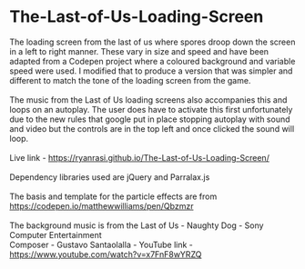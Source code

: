 # The-Last-of-Us-Loading-Screen
The loading screen from the last of us where spores droop down the screen in a left to right manner. These vary in size and speed and have been adapted from a Codepen project where a coloured background and variable speed were used. I modified that to produce a version that was simpler and different to match the tone of the loading screen from the game. <br><br>The music from the Last of Us loading screens also accompanies this and loops on an autoplay. The user does have to activate this first unfortunately due to the new rules that google put in place stopping autoplay with sound and video but the controls are in the top left and once clicked the sound will loop. 
<br><br>
Live link - https://ryanrasi.github.io/The-Last-of-Us-Loading-Screen/
<br><br>
Dependency libraries used are jQuery and Parralax.js
<br><br>
The basis and template for the particle effects are from https://codepen.io/matthewwilliams/pen/Qbzmzr
<br><br>The background music is from the Last of Us - Naughty Dog - Sony Computer Entertainment<br>Composer - Gustavo Santaolalla - YouTube link - https://www.youtube.com/watch?v=x7FnF8wYRZQ
